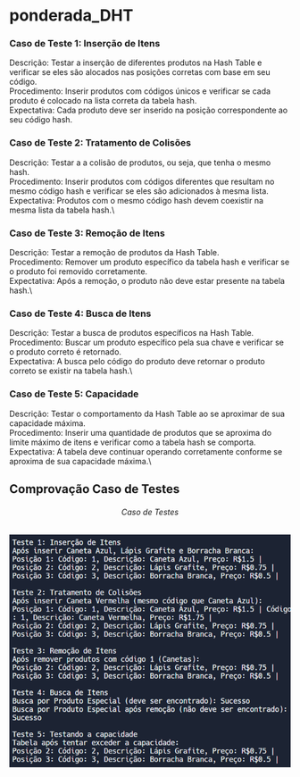 # ponderada_DHT
### Caso de Teste 1: Inserção de Itens

Descrição: Testar a inserção de diferentes produtos na Hash Table e verificar se eles são alocados nas posições corretas com base em seu código.\
Procedimento: Inserir produtos com códigos únicos e verificar se cada produto é colocado na lista correta da tabela hash.\
Expectativa: Cada produto deve ser inserido na posição correspondente ao seu código hash.


### Caso de Teste 2: Tratamento de Colisões

Descrição: Testar a a colisão de produtos, ou seja, que tenha o mesmo hash.\
Procedimento: Inserir produtos com códigos diferentes que resultam no mesmo código hash e verificar se eles são adicionados à mesma lista.\
Expectativa: Produtos com o mesmo código hash devem coexistir na mesma lista da tabela hash.\

### Caso de Teste 3: Remoção de Itens

Descrição: Testar a remoção de produtos da Hash Table.\
Procedimento: Remover um produto específico da tabela hash e verificar se o produto foi removido corretamente.\
Expectativa: Após a remoção, o produto não deve estar presente na tabela hash.\

### Caso de Teste 4: Busca de Itens

Descrição: Testar a busca de produtos específicos na Hash Table.\
Procedimento: Buscar um produto específico pela sua chave e verificar se o produto correto é retornado.\
Expectativa: A busca pelo código do produto deve retornar o produto correto se existir na tabela hash.\

### Caso de Teste 5: Capacidade 

Descrição: Testar o comportamento da Hash Table ao se aproximar de sua capacidade máxima.\
Procedimento: Inserir uma quantidade de produtos que se aproxima do limite máximo de itens e verificar como a tabela hash se comporta.\
Expectativa: A tabela deve continuar operando corretamente conforme se aproxima de sua capacidade máxima.\

## Comprovação Caso de Testes
  <h6 align="center"> Caso de Testes </h6>

<div align="center">
	
![Caso_Teste](https://github.com/pedrofariasantos/ponderada_DHT/blob/main/imagenss/Captura%20de%20tela%202024-02-25%20200542.png)
</div>
